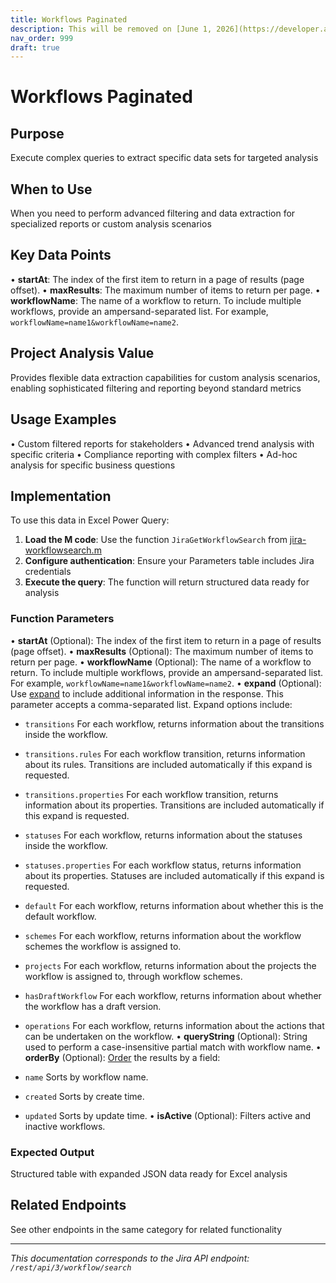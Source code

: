 ```yaml
---
title: Workflows Paginated
description: This will be removed on [June 1, 2026](https://developer.atlassian.com/cloud/jira/platform/changelog/#CHANGE-2569); use [Search workflows](#api-rest-a...
nav_order: 999
draft: true
---
```


# Workflows Paginated

## Purpose
Execute complex queries to extract specific data sets for targeted analysis

## When to Use
When you need to perform advanced filtering and data extraction for specialized reports or custom analysis scenarios

## Key Data Points
• **startAt**: The index of the first item to return in a page of results (page offset).
• **maxResults**: The maximum number of items to return per page.
• **workflowName**: The name of a workflow to return. To include multiple workflows, provide an ampersand-separated list. For example, `workflowName=name1&workflowName=name2`.

## Project Analysis Value
Provides flexible data extraction capabilities for custom analysis scenarios, enabling sophisticated filtering and reporting beyond standard metrics

## Usage Examples
• Custom filtered reports for stakeholders
• Advanced trend analysis with specific criteria
• Compliance reporting with complex filters
• Ad-hoc analysis for specific business questions

## Implementation
To use this data in Excel Power Query:

1. **Load the M code**: Use the function `JiraGetWorkflowSearch` from [jira-workflowsearch.m](../assets/jira-workflowsearch.m)
2. **Configure authentication**: Ensure your Parameters table includes Jira credentials
3. **Execute the query**: The function will return structured data ready for analysis

### Function Parameters
• **startAt** (Optional): The index of the first item to return in a page of results (page offset).
• **maxResults** (Optional): The maximum number of items to return per page.
• **workflowName** (Optional): The name of a workflow to return. To include multiple workflows, provide an ampersand-separated list. For example, `workflowName=name1&workflowName=name2`.
• **expand** (Optional): Use [expand](#expansion) to include additional information in the response. This parameter accepts a comma-separated list. Expand options include:

 *  `transitions` For each workflow, returns information about the transitions inside the workflow.
 *  `transitions.rules` For each workflow transition, returns information about its rules. Transitions are included automatically if this expand is requested.
 *  `transitions.properties` For each workflow transition, returns information about its properties. Transitions are included automatically if this expand is requested.
 *  `statuses` For each workflow, returns information about the statuses inside the workflow.
 *  `statuses.properties` For each workflow status, returns information about its properties. Statuses are included automatically if this expand is requested.
 *  `default` For each workflow, returns information about whether this is the default workflow.
 *  `schemes` For each workflow, returns information about the workflow schemes the workflow is assigned to.
 *  `projects` For each workflow, returns information about the projects the workflow is assigned to, through workflow schemes.
 *  `hasDraftWorkflow` For each workflow, returns information about whether the workflow has a draft version.
 *  `operations` For each workflow, returns information about the actions that can be undertaken on the workflow.
• **queryString** (Optional): String used to perform a case-insensitive partial match with workflow name.
• **orderBy** (Optional): [Order](#ordering) the results by a field:

 *  `name` Sorts by workflow name.
 *  `created` Sorts by create time.
 *  `updated` Sorts by update time.
• **isActive** (Optional): Filters active and inactive workflows.

### Expected Output
Structured table with expanded JSON data ready for Excel analysis

## Related Endpoints
See other endpoints in the same category for related functionality

---
*This documentation corresponds to the Jira API endpoint: `/rest/api/3/workflow/search`*

